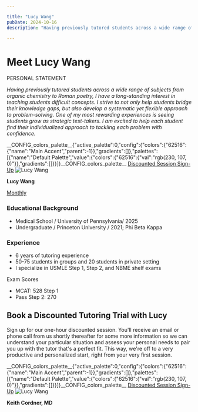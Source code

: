 ```yaml
---

title: "Lucy Wang"
pubDate: 2024-10-16
description: "Having previously tutored students across a wide range of subjects from organic chemistry to Roman poetry, I have a longstanding interest in teaching stude"

---
```



# Meet Lucy Wang

PERSONAL STATEMENT

_Having previously tutored students across a wide range of subjects from organic chemistry to Roman poetry, I have a long-standing interest in teaching students difficult concepts. I strive to not only help students bridge their knowledge gaps, but also develop a systematic yet flexible approach to problem-solving. One of my most rewarding experiences is seeing students grow as strategic test-takers. I am excited to help each student find their individualized approach to tackling each problem with confidence._

\_\_CONFIG\_colors\_palette\_\_{"active\_palette":0,"config":{"colors":{"62516":{"name":"Main Accent","parent":-1}},"gradients":\[\]},"palettes":\[{"name":"Default Palette","value":{"colors":{"62516":{"val":"rgb(230, 107, 0)"}},"gradients":\[\]}}\]}\_\_CONFIG\_colors\_palette\_\_ [Discounted Session Sign-Up](/purchase-discounted-session/) ![](https://www.medlearnity.com//images/wp/2024/10/Lucy-Wang.webp "Lucy Wang")

**Lucy Wang**

[Monthly](#)

### Educational Background

- Medical School / University of Pennsylvania/ 2025
- Undergraduate / Princeton University / 2021; Phi Beta Kappa 

### Experience

- 6 years of tutoring experience
- 50-75 students in groups and 20 students in private setting
- I specialize in USMLE Step 1, Step 2, and NBME shelf exams

Exam Scores

- MCAT: 528 Step 1
- Pass Step 2: 270

## Book a Discounted Tutoring Trial with Lucy

Sign up for our one-hour discounted session. You'll receive an email or phone call from us shortly thereafter for some more information so we can understand your particular situation and assess your personal needs to pair you up with the tutor that's a perfect fit. This way, we're off to a very productive and personalized start, right from your very first session.

\_\_CONFIG\_colors\_palette\_\_{"active\_palette":0,"config":{"colors":{"62516":{"name":"Main Accent","parent":-1}},"gradients":\[\]},"palettes":\[{"name":"Default Palette","value":{"colors":{"62516":{"val":"rgb(230, 107, 0)"}},"gradients":\[\]}}\]}\_\_CONFIG\_colors\_palette\_\_ [Discounted Session Sign-Up](/purchase-discounted-session/) ![](https://www.medlearnity.com//images/wp/2024/10/Lucy-Wang.webp "Lucy Wang")

**Keith Cordner, MD**

